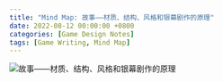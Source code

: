 ```yaml
---
title: "Mind Map: 故事——材质、结构、风格和银幕剧作的原理"
date: 2022-08-12 00:00:00 +0800
categories: [Game Design Notes]
tags: [Game Writing, Mind Map]
---
```


![故事——材质、结构、风格和银幕剧作的原理](../assets/img/GameDesignNotes/MindMaps/Story.png)